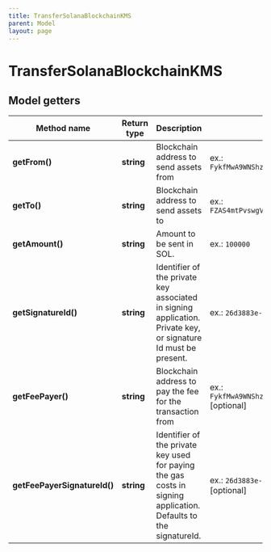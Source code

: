 ```yaml
---
title: TransferSolanaBlockchainKMS
parent: Model
layout: page
---
```


# TransferSolanaBlockchainKMS

## Model getters

Method name | Return type | Description | Notes
------------ | ------------- | ------------- | -------------
**getFrom()** | **string** | Blockchain address to send assets from | ex.: `FykfMwA9WNShzPJbbb9DNXsfgDgS3XZzWiFgrVXfWoPJ`
**getTo()** | **string** | Blockchain address to send assets to | ex.: `FZAS4mtPvswgVxbpc117SqfNgCDLTCtk5CoeAtt58FWU`
**getAmount()** | **string** | Amount to be sent in SOL. | ex.: `100000`
**getSignatureId()** | **string** | Identifier of the private key associated in signing application. Private key, or signature Id must be present. | ex.: `26d3883e-4e17-48b3-a0ee-09a3e484ac83`
**getFeePayer()** | **string** | Blockchain address to pay the fee for the transaction from | ex.: `FykfMwA9WNShzPJbbb9DNXsfgDgS3XZzWiFgrVXfWoPJ` [optional]
**getFeePayerSignatureId()** | **string** | Identifier of the private key used for paying the gas costs in signing application. Defaults to the signatureId. | ex.: `26d3883e-4e17-48b3-a0ee-09a3e484ac83` [optional]

